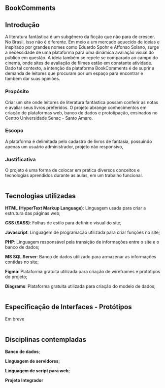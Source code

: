 ## BookComments

## Introdução 
A literatura fantástica é um subgênero da ficção que não para de crescer. No Brasil, isso não é diferente. Em meio a um mercado aquecido de ideias e inspirado por grandes nomes como Eduardo Spohr e Affonso Solano, surge a necessidade de uma plataforma para uma dinâmica avaliação visual do público em questão. A ideia também se repete se comparado ao campo do cinema, onde sites de avaliação de filmes estão em constante atividade. Dado tal contexto, a intenção da plataforma BookComments é de suprir a demanda de leitores que procuram por um espaço para encontrar e tambem dar suas opiniões. 

 
### Propósito  
Criar um site onde leitores de literatura fantástica possam conferir as notas e avaliar seus livros preferidos. O projeto abrange conhecimentos em criação de plataformas web, banco de dados e prototipação, ensinados no Centro Universidade Senac - Santo Amaro. 

 
### Escopo 
A plataforma é delimitada pelo cadastro de livros de fantasia, possuindo apenas um usuário administrador, projeto não responsivo, <editar> 


### Justificativa  
O projeto é uma forma de colocar em prática diversos conceitos e tecnologias aprendidos durante as aulas, em um trabalho funcional.  
<br>

## Tecnologias utilizadas 
**HTML (HyperText Markup Language)**: Linguagem usada para criar a estrutura das páginas web; 
  
**CSS (SASS)**: Folhas de estilo para definir o visual do site; 
  
**Javascript**: Linguagem de programação utilizada para criar funções no site; 
  
**PHP**: Linguagem responsável pela transição de informações entre o site e o banco de dados; 
  
**MS SQL Server**: Banco de dados utilizado para armazenar as informações contidas no site; 
  
**Figma**: Plataforma gratuita utilizada para criação de wireframes e protótipos do projeto; 
  
**Diagrams**: Plataforma gratuita utilizada para criação do modelo de dados; 
<br>
<br>
 
## Especificação de Interfaces - Protótipos 
Em breve
<br>
<br>

## Disciplinas contempladas 
**Banco de dados**; 

**Linguagem de servidores**;

**Linguagem de script para web**;

**Projeto Integrador**
